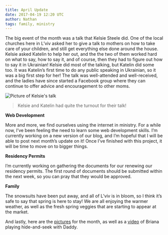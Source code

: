 ```yaml
---
title: April Update
date: 2017-04-19 12:20 UTC
author: Nathan
tags: family, ministry
---
```


The big event of the month was a talk that Kelsie Steele did. One of the local churches here in L’viv asked her to give a talk to mothers on how to take care of your children, and still get everything else done around the house. Kelsie asked Katelin to help her out, and the the two of them worked hard on what to say, how to say it, and of course, then they had to figure out how to say it in Ukrainian! Kelsie did most of the talking, but Katelin did some too. It was Katelin’s first time to do any public speaking in Ukrainian, so it was a big first step for her! The talk was well-attended and well-received, and the ladies have since started a Facebook group where they can continue to offer advice and encouragement to other moms.

![Picture of Kelsie's talk](images/class.jpg)

> Kelsie and Katelin had quite the turnout for their talk!

**Web Development**

More and more, we find ourselves using the internet in ministry. For a while now, I’ve been feeling the need to learn some web development skills. I’m currently working on a new version of our blog, and I’m hopeful that I will be able to post next month’s update on it! Once I’ve finished with this project, it will be time to move on to bigger things.

**Residency Permits**

I’m currently working on gathering the documents for our renewing our residency permits. The first round of documents should be submitted within the next week, so you can pray that they would be approved.

**Family**

The snowsuits have been put away, and all of L’viv is in bloom, so I think it’s safe to say that spring is here to stay! We are all enjoying the warmer weather, as well as the fresh spring veggies that are starting to appear at the market.

And lastly, here are the [pictures](https://www.facebook.com/media/set/?set=a.10155223931484600.1073741888.609714599&type=1&l=99638ec57c) for the month, as well as a [video](https://youtu.be/Sk5RlYVXBBs) of Briana playing hide-and-seek with Daddy.
